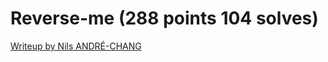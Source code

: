 # Reverse-me (288 points 104 solves)

[Writeup by Nils ANDRÉ-CHANG](https://www.nilsand.re/ctf/writeup/2020/05/31/castorsCTF20.html#reverse-me-288-points-104-solves)
